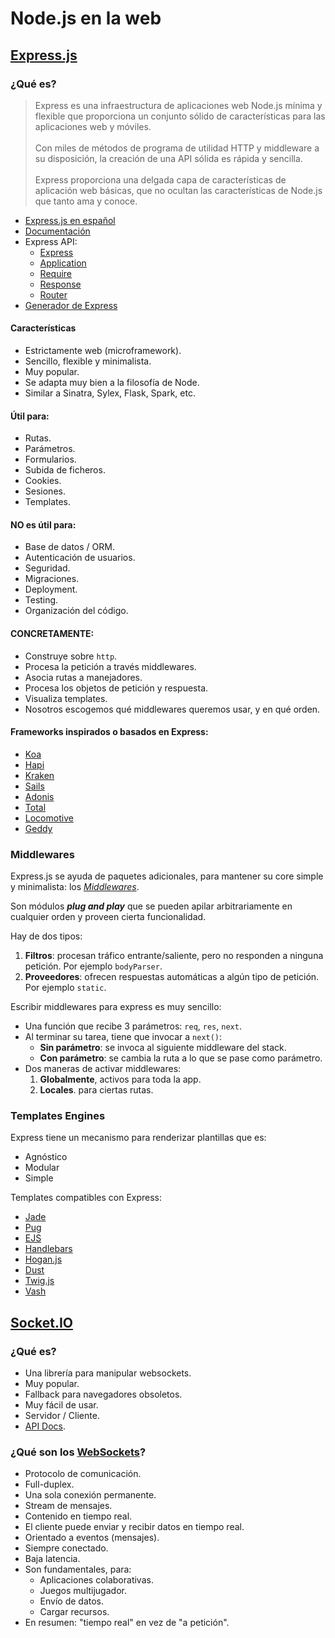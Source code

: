 #  Node.js en la web

## [Express.js](http://expressjs.com/)

### ¿Qué es?

> Express es una infraestructura de aplicaciones web Node.js mínima y flexible que proporciona un conjunto sólido de características para las aplicaciones web y móviles.<br><br>
> Con miles de métodos de programa de utilidad HTTP y middleware a su disposición, la creación de una API sólida es rápida y sencilla.<br><br>
>Express proporciona una delgada capa de características de aplicación web básicas, que no ocultan las características de Node.js que tanto ama y conoce.

* [Express.js en español](http://expressjs.com/es)
* [Documentación](http://expressjs.com/en/4x/api.html)
* Express API:
  * [Express](http://expressjs.com/4x/api.html#express)
  * [Application](http://expressjs.com/4x/api.html#app)
  * [Require](http://expressjs.com/4x/api.html#req)
  * [Response](http://expressjs.com/4x/api.html#res)
  * [Router](http://expressjs.com/4x/api.html#router)
* [Generador de Express](http://expressjs.com/en/starter/generator.html)

#### Características

* Estrictamente web (microframework).
* Sencillo, flexible y minimalista.
* Muy popular.
* Se adapta muy bien a la filosofía de Node.
* Similar a Sinatra, Sylex, Flask, Spark, etc.

#### Útil para:

* Rutas.
* Parámetros.
* Formularios.
* Subida de ficheros.
* Cookies.
* Sesiones.
* Templates.

#### NO es útil para:

* Base de datos / ORM.
* Autenticación de usuarios.
* Seguridad.
* Migraciones.
* Deployment.
* Testing.
* Organización del código.

#### CONCRETAMENTE:

* Construye sobre `http`.
* Procesa la petición a través middlewares.
* Asocia rutas a manejadores.
* Procesa los objetos de petición y respuesta.
* Visualiza templates.
* Nosotros escogemos qué middlewares queremos usar, y en qué orden.

#### Frameworks inspirados o basados en Express:

* [Koa](https://koajs.com/)
* [Hapi](https://hapijs.com/)
* [Kraken](http://krakenjs.com/)
* [Sails](https://sailsjs.com/)
* [Adonis](https://adonisjs.com/)
* [Total](https://www.totaljs.com/)
* [Locomotive](http://www.locomotivejs.org/)
* [Geddy](http://geddyjs.org/)

### Middlewares

Express.js se ayuda de paquetes adicionales, para mantener su core simple y minimalista: los _[Middlewares](http://expressjs.com/en/guide/using-middleware.html)_.

Son módulos _**plug and play**_ que se pueden apilar arbitrariamente en cualquier orden y proveen cierta funcionalidad.

Hay de dos tipos:

1. **Filtros**: procesan tráfico entrante/saliente, pero no responden a ninguna petición. Por ejemplo `bodyParser`.
1. **Proveedores**: ofrecen respuestas automáticas a algún tipo de petición. Por ejemplo `static`.

Escribir middlewares para express es muy sencillo:

* Una función que recibe 3 parámetros: `req`, `res`, `next`.
* Al terminar su tarea, tiene que invocar a `next()`:
  * **Sin parámetro**: se invoca al siguiente middleware del stack.
  * **Con parámetro**: se cambia la ruta a lo que se pase como parámetro.
* Dos maneras de activar middlewares:
  1. **Globalmente**, activos para toda la app.
  1. **Locales**. para ciertas rutas.

### Templates Engines

Express tiene un mecanismo para renderizar plantillas que es:

* Agnóstico
* Modular
* Simple

Templates compatibles con Express:

* [Jade](http://jade-lang.com/)
* [Pug](https://pugjs.org/)
* [EJS](http://ejs.co/)
* [Handlebars](http://handlebarsjs.com/)
* [Hogan.js](http://twitter.github.io/hogan.js/)
* [Dust](http://www.dustjs.com/)
* [Twig.js](https://github.com/twigjs/twig.js)
* [Vash](https://github.com/kirbysayshi/vash)

## [Socket.IO](https://socket.io/)

### ¿Qué es?

* Una librería para manipular websockets.
* Muy popular.
* Fallback para navegadores obsoletos.
* Muy fácil de usar.
* Servidor / Cliente.
* [API Docs](https://socket.io/docs/).

### ¿Qué son los [WebSockets](https://www.websocket.org/)?

* Protocolo de comunicación.
* Full-duplex.
* Una sola conexión permanente.
* Stream de mensajes.
* Contenido en tiempo real.
* El cliente puede enviar y recibir datos en tiempo real.
* Orientado a eventos (mensajes).
* Siempre conectado.
* Baja latencia.
* Son fundamentales, para:
  * Aplicaciones colaborativas.
  * Juegos multijugador.
  * Envío de datos.
  * Cargar recursos.
* En resumen: "tiempo real" en vez de "a petición".
